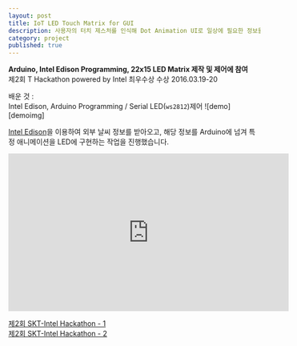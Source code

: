 ```yaml
---
layout: post
title: IoT LED Touch Matrix for GUI
description: 사용자의 터치 제스처를 인식해 Dot Animation UI로 일상에 필요한 정보들을 제공하는 장치
category: project
published: true
---
```

**Arduino, Intel Edison Programming, 22x15 LED Matrix 제작 및 제어에 참여**  
제2회 T Hackathon powered by Intel 최우수상 수상 <span class="date">2016.03.19-20</span>  

배운 것 :  
Intel Edison, Arduino Programming / Serial LED(`ws2812`)제어
![demo][demoimg]  

[Intel Edison][edison]을 이용하여 외부 날씨 정보를 받아오고, 해당 정보를 Arduino에 넘겨 특정 애니메이션을 LED에 구현하는 작업을 진행했습니다.


<div class="video-container">
<iframe width="560" height="315" src="https://www.youtube.com/embed/4SCmUfl-xO0" frameborder="0" allow="accelerometer; autoplay; clipboard-write; encrypted-media; gyroscope; picture-in-picture" allowfullscreen></iframe>
</div>

[제2회 SKT-Intel Hackathon - 1][skt-intel-facebook-1]  
[제2회 SKT-Intel Hackathon - 2][skt-intel-facebook-2]

[skt-intel-facebook-1]:https://www.facebook.com/IntelKorea/videos/1168864366507584
[skt-intel-facebook-2]:https://www.facebook.com/IntelKorea/videos/1093263347401020
[edison]:https://www.intel.com/content/dam/support/us/en/documents/edison/sb/edison_pb_331179002.pdf